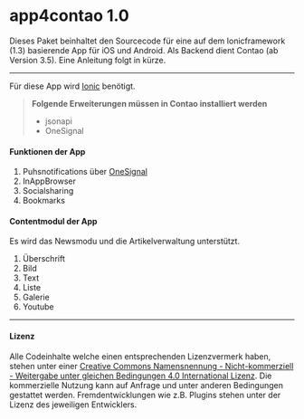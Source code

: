app4contao 1.0
===================


Dieses Paket beinhaltet den Sourcecode für eine auf dem Ionicframework (1.3) basierende App für iOS und Android. Als Backend dient Contao (ab Version 3.5). Eine Anleitung folgt in kürze.

----------
Für diese App wird [Ionic](http://ionicframework.com/) benötigt.

> **Folgende Erweiterungen müssen in Contao installiert werden**
> - jsonapi
> - OneSignal

#### Funktionen der App

 1. Puhsnotifications über [OneSignal](https://onesignal.com/)
 2. InAppBrowser
 3. Socialsharing
 4. Bookmarks

#### Contentmodul der App

Es wird das Newsmodu und die Artikelverwaltung unterstützt.

 1. Überschrift
 2. Bild
 3. Text
 4. Liste
 5. Galerie
 6. Youtube

----------
#### Lizenz
Alle Codeinhalte welche einen entsprechenden Lizenzvermerk haben, stehen unter einer <a rel="license" href="http://creativecommons.org/licenses/by-nc-sa/4.0/">Creative Commons Namensnennung - Nicht-kommerziell - Weitergabe unter gleichen Bedingungen 4.0 International Lizenz</a>. Die kommerzielle Nutzung kann auf Anfrage und unter anderen Bedingungen gestattet werden. Fremdentwicklungen wie z.B. Plugins stehen unter der Lizenz des jeweiligen Entwicklers.